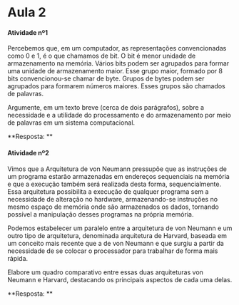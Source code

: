 # Aula 2

#### Atividade nº1 

Percebemos que, em um computador, as representações convencionadas como 0 e 1, é o que chamamos de bit. O bit é menor unidade de armazenamento na memória. Vários bits podem ser agrupados para formar uma unidade de armazenamento maior. Esse grupo maior, formado por 8 bits convencionou-se chamar de byte. Grupos de bytes podem ser agrupados para formarem números maiores. Esses grupos são chamados de palavras.

Argumente, em um texto breve (cerca de dois parágrafos), sobre a necessidade e a utilidade do processamento e do armazenamento por meio de palavras em um sistema computacional.

**Resposta: ** 



#### Atividade nº2 

Vimos que a Arquitetura de von Neumann pressupõe que as instruções de um programa estarão armazenadas em endereços sequenciais na memória e que a execução também será realizada desta forma, sequencialmente. Essa arquitetura possibilita a execução de qualquer programa sem a necessidade de alteração no hardware, armazenando-se instruções no mesmo espaço de memória onde são armazenados os dados, tornando possível a manipulação desses programas na própria memória.

Podemos estabelecer um paralelo entre a arquitetura de von Neumann e um outro tipo de arquitetura, denominada arquitetura de Harvard, baseada em um conceito mais recente que a de von Neumann e que surgiu a partir da necessidade de se colocar o processador para trabalhar de forma mais rápida.

Elabore um quadro comparativo entre essas duas arquiteturas von Neumann e Harvard, destacando os principais aspectos de cada uma delas.

**Resposta: ** 

